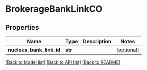 # BrokerageBankLinkCO

## Properties
Name | Type | Description | Notes
------------ | ------------- | ------------- | -------------
**nucleus_bank_link_id** | **str** |  | [optional] 

[[Back to Model list]](../README.md#documentation-for-models) [[Back to API list]](../README.md#documentation-for-api-endpoints) [[Back to README]](../README.md)


